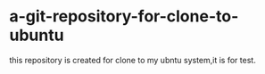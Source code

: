 # a-git-repository-for-clone-to-ubuntu
this repository is created for clone to my ubntu system,it is for test.
